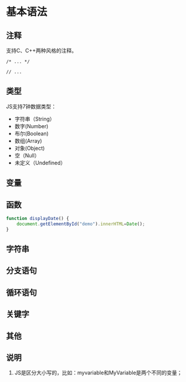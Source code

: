 # 基本语法

## 注释

支持C、C++两种风格的注释。

```
/* ... */
```

```
// ...
```


## 类型

JS支持7钟数据类型：
- 字符串（String）
- 数字(Number)
- 布尔(Boolean)
- 数组(Array)
- 对象(Object)
- 空（Null）
- 未定义（Undefined）


## 变量


## 函数

```javascript
function displayDate() {
    document.getElementById("demo").innerHTML=Date();
}
```


## 字符串


## 分支语句


## 循环语句


## 关键字


## 其他


## 说明

1. JS是区分大小写的，比如：myvariable和MyVariable是两个不同的变量；

